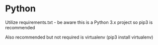 # Python

Utilize requirements.txt - be aware this is a Python 3.x project so pip3 is recommended

Also recommended but not required is virtualenv (pip3 install virtualenv)
